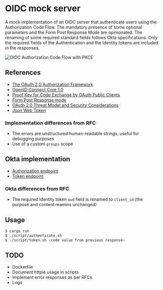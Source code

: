 # OIDC mock server

A mock implementation of an OIDC server that authenticate users using the
Authorization Code Flow. The mandatory presence of some optional parameters and
the Form Post Response Mode are opinionated. The renaming of some required
standard fields follows Okta specifications. Only the required fields of the
Authentication and the Identity tokens are included in the responses.

![OIDC Authorization Code Flow with PKCE](https://www.mermaidchart.com/raw/d4687c7d-49cc-44ad-86c4-668490ea6eca?theme=light&version=v0.1&format=svg)

## References

- [The OAuth 2.0 Authorization Framework](https://datatracker.ietf.org/doc/html/rfc6749)
- [OpenID Connect Core 1.0](https://openid.net/specs/openid-connect-core-1_0.html)
- [Proof Key for Code Exchange by OAuth Public Clients](https://datatracker.ietf.org/doc/html/rfc7636)
- [Form Post Response mode](https://openid.net/specs/oauth-v2-form-post-response-mode-1_0.html)
- [OAuth 2.0 Threat Model and Security Considerations](https://datatracker.ietf.org/doc/html/rfc6819)
- [Json Web Token](https://datatracker.ietf.org/doc/html/rfc7519)

### Implementation differences from RFC

- The errors are unstructured human-readable strings, useful for debugging
  purposes
- Use of a custom `groups` scope

## Okta implementation

- [Authorization endpoint](https://developer.okta.com/docs/api/openapi/okta-oauth/oauth/tag/OrgAS/#tag/OrgAS/operation/authorize)
- [Token endpoint](https://developer.okta.com/docs/api/openapi/okta-oauth/oauth/tag/OrgAS/#tag/OrgAS/operation/token)

### Okta differences from RFC

- The required Identity token `aud` field is renamed to `client_id` (the purpose
  and content reamins unchanged)

## Usage

```bash
$ cargo run
$ ./script/authenticate.sh
$ ./script/token.sh <code value from previous response>
```

## TODO

- Dockerfile
- Document httpie usage in scripts
- Implement error responses as per RFCs
- Logs
